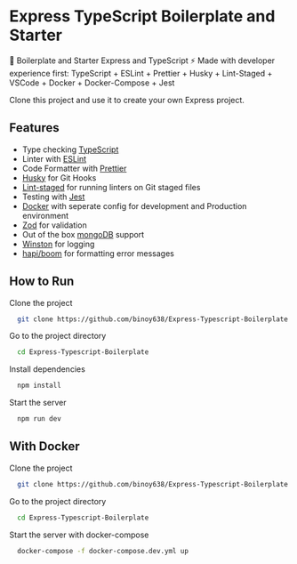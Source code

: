# Express TypeScript Boilerplate and Starter
🚀 Boilerplate and Starter Express and TypeScript ⚡️ Made with developer experience first: TypeScript + ESLint + Prettier + Husky + Lint-Staged + VSCode + Docker + Docker-Compose + Jest

Clone this project and use it to create your own Express project.
## Features

- Type checking [TypeScript](https://www.typescriptlang.org/)
- Linter with [ESLint](https://www.npmjs.com/package/eslint)
- Code Formatter with [Prettier](https://www.npmjs.com/package/prettier)
- [Husky](https://www.npmjs.com/package/husky) for Git Hooks
- [Lint-staged](https://www.npmjs.com/package/lint-staged) for running linters on Git staged files
- Testing with [Jest](https://www.npmjs.com/package/jest)
- [Docker](https://www.docker.com/) with seperate config for development and Production environment
- [Zod](https://www.npmjs.com/package/zod) for validation
- Out of the box [mongoDB](https://www.mongodb.com/) support
- [Winston](https://www.npmjs.com/package/winston) for logging 
- [hapi/boom](https://www.npmjs.com/package/@hapi/boom) for formatting error messages


## How to Run

Clone the project

```bash
  git clone https://github.com/binoy638/Express-Typescript-Boilerplate
```

Go to the project directory

```bash
  cd Express-Typescript-Boilerplate
```

Install dependencies

```bash
  npm install
```

Start the server

```bash
  npm run dev
```


## With Docker

Clone the project

```bash
  git clone https://github.com/binoy638/Express-Typescript-Boilerplate
```

Go to the project directory

```bash
  cd Express-Typescript-Boilerplate
```

Start the server with docker-compose

```bash
  docker-compose -f docker-compose.dev.yml up
```
